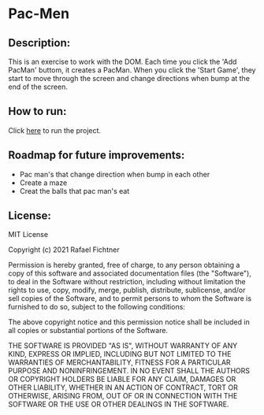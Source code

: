 # Pac-Men
## Description:
This is an exercise to work with the DOM. Each time you click the 'Add PacMan' buttom, it creates a PacMan. When you click the 'Start Game', they start to move through the screen and change directions when bump at the end of the screen.

## How to run:
Click [here](https://rafaelfichtner.github.io/PacMen/) to run the project.

## Roadmap for future improvements:
- Pac man's that change direction when bump in each other
- Create a maze
- Creat the balls that pac man's eat

## License:
MIT License

Copyright (c) 2021 Rafael Fichtner

Permission is hereby granted, free of charge, to any person obtaining a copy
of this software and associated documentation files (the "Software"), to deal
in the Software without restriction, including without limitation the rights
to use, copy, modify, merge, publish, distribute, sublicense, and/or sell
copies of the Software, and to permit persons to whom the Software is
furnished to do so, subject to the following conditions:

The above copyright notice and this permission notice shall be included in all
copies or substantial portions of the Software.

THE SOFTWARE IS PROVIDED "AS IS", WITHOUT WARRANTY OF ANY KIND, EXPRESS OR
IMPLIED, INCLUDING BUT NOT LIMITED TO THE WARRANTIES OF MERCHANTABILITY,
FITNESS FOR A PARTICULAR PURPOSE AND NONINFRINGEMENT. IN NO EVENT SHALL THE
AUTHORS OR COPYRIGHT HOLDERS BE LIABLE FOR ANY CLAIM, DAMAGES OR OTHER
LIABILITY, WHETHER IN AN ACTION OF CONTRACT, TORT OR OTHERWISE, ARISING FROM,
OUT OF OR IN CONNECTION WITH THE SOFTWARE OR THE USE OR OTHER DEALINGS IN THE
SOFTWARE.
